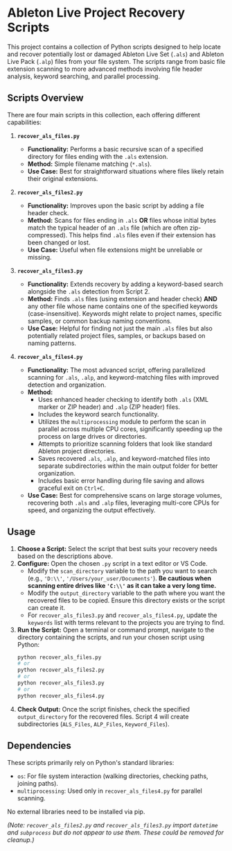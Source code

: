 # Ableton Live Project Recovery Scripts

This project contains a collection of Python scripts designed to help locate and recover potentially lost or damaged Ableton Live Set (`.als`) and Ableton Live Pack (`.alp`) files from your file system. The scripts range from basic file extension scanning to more advanced methods involving file header analysis, keyword searching, and parallel processing.

## Scripts Overview

There are four main scripts in this collection, each offering different capabilities:

1.  **`recover_als_files.py`**
    * **Functionality:** Performs a basic recursive scan of a specified directory for files ending with the `.als` extension.
    * **Method:** Simple filename matching (`*.als`).
    * **Use Case:** Best for straightforward situations where files likely retain their original extensions.

2.  **`recover_als_files2.py`**
    * **Functionality:** Improves upon the basic script by adding a file header check.
    * **Method:** Scans for files ending in `.als` **OR** files whose initial bytes match the typical header of an `.als` file (which are often zip-compressed). This helps find `.als` files even if their extension has been changed or lost.
    * **Use Case:** Useful when file extensions might be unreliable or missing.

3.  **`recover_als_files3.py`**
    * **Functionality:** Extends recovery by adding a keyword-based search alongside the `.als` detection from Script 2.
    * **Method:** Finds `.als` files (using extension and header check) **AND** any other file whose name contains one of the specified keywords (case-insensitive). Keywords might relate to project names, specific samples, or common backup naming conventions.
    * **Use Case:** Helpful for finding not just the main `.als` files but also potentially related project files, samples, or backups based on naming patterns.

4.  **`recover_als_files4.py`**
    * **Functionality:** The most advanced script, offering parallelized scanning for `.als`, `.alp`, and keyword-matching files with improved detection and organization.
    * **Method:**
        * Uses enhanced header checking to identify both `.als` (XML marker or ZIP header) and `.alp` (ZIP header) files.
        * Includes the keyword search functionality.
        * Utilizes the `multiprocessing` module to perform the scan in parallel across multiple CPU cores, significantly speeding up the process on large drives or directories.
        * Attempts to prioritize scanning folders that look like standard Ableton project directories.
        * Saves recovered `.als`, `.alp`, and keyword-matched files into separate subdirectories within the main output folder for better organization.
        * Includes basic error handling during file saving and allows graceful exit on `Ctrl+C`.
    * **Use Case:** Best for comprehensive scans on large storage volumes, recovering both `.als` and `.alp` files, leveraging multi-core CPUs for speed, and organizing the output effectively.

## Usage

1.  **Choose a Script:** Select the script that best suits your recovery needs based on the descriptions above.
2.  **Configure:** Open the chosen `.py` script in a text editor or VS Code.
    * Modify the `scan_directory` variable to the path you want to search (e.g., `'D:\\'`, `'/Users/your_user/Documents'`). **Be cautious when scanning entire drives like `'C:\\'` as it can take a very long time.**
    * Modify the `output_directory` variable to the path where you want the recovered files to be copied. Ensure this directory exists or the script can create it.
    * For `recover_als_files3.py` and `recover_als_files4.py`, update the `keywords` list with terms relevant to the projects you are trying to find.
3.  **Run the Script:** Open a terminal or command prompt, navigate to the directory containing the scripts, and run your chosen script using Python:
    ```bash
    python recover_als_files.py
    # or
    python recover_als_files2.py
    # or
    python recover_als_files3.py
    # or
    python recover_als_files4.py
    ```
4.  **Check Output:** Once the script finishes, check the specified `output_directory` for the recovered files. Script 4 will create subdirectories (`ALS_Files`, `ALP_Files`, `Keyword_Files`).

## Dependencies

These scripts primarily rely on Python's standard libraries:
* `os`: For file system interaction (walking directories, checking paths, joining paths).
* `multiprocessing`: Used only in `recover_als_files4.py` for parallel scanning.

No external libraries need to be installed via pip.

*(Note: `recover_als_files2.py` and `recover_als_files3.py` import `datetime` and `subprocess` but do not appear to use them. These could be removed for cleanup.)*